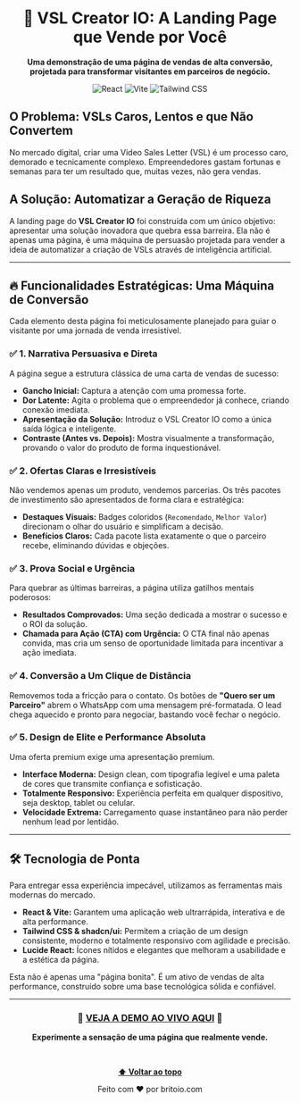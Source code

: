 <div align="center">

# 🚀 VSL Creator IO: A Landing Page que Vende por Você

**Uma demonstração de uma página de vendas de alta conversão, projetada para transformar visitantes em parceiros de negócio.**

![React](https://img.shields.io/badge/React-18.x-61DAFB?style=for-the-badge&logo=react)
![Vite](https://img.shields.io/badge/Vite-5.x-646CFF?style=for-the-badge&logo=vite)
![Tailwind CSS](https://img.shields.io/badge/Tailwind%20CSS-3.x-38B2AC?style=for-the-badge&logo=tailwind-css)

</div>

## O Problema: VSLs Caros, Lentos e que Não Convertem

No mercado digital, criar uma Video Sales Letter (VSL) é um processo caro, demorado e tecnicamente complexo. Empreendedores gastam fortunas e semanas para ter um resultado que, muitas vezes, não gera vendas.

## A Solução: Automatizar a Geração de Riqueza

A landing page do **VSL Creator IO** foi construída com um único objetivo: apresentar uma solução inovadora que quebra essa barreira. Ela não é apenas uma página, é uma máquina de persuasão projetada para vender a ideia de automatizar a criação de VSLs através de inteligência artificial.

---

## 🔥 Funcionalidades Estratégicas: Uma Máquina de Conversão

Cada elemento desta página foi meticulosamente planejado para guiar o visitante por uma jornada de venda irresistível.

### ✅ **1. Narrativa Persuasiva e Direta**
A página segue a estrutura clássica de uma carta de vendas de sucesso:
- **Gancho Inicial:** Captura a atenção com uma promessa forte.
- **Dor Latente:** Agita o problema que o empreendedor já conhece, criando conexão imediata.
- **Apresentação da Solução:** Introduz o VSL Creator IO como a única saída lógica e inteligente.
- **Contraste (Antes vs. Depois):** Mostra visualmente a transformação, provando o valor do produto de forma inquestionável.

### ✅ **2. Ofertas Claras e Irresistíveis**
Não vendemos apenas um produto, vendemos parcerias. Os três pacotes de investimento são apresentados de forma clara e estratégica:
- **Destaques Visuais:** Badges coloridos (`Recomendado`, `Melhor Valor`) direcionam o olhar do usuário e simplificam a decisão.
- **Benefícios Claros:** Cada pacote lista exatamente o que o parceiro recebe, eliminando dúvidas e objeções.

### ✅ **3. Prova Social e Urgência**
Para quebrar as últimas barreiras, a página utiliza gatilhos mentais poderosos:
- **Resultados Comprovados:** Uma seção dedicada a mostrar o sucesso e o ROI da solução.
- **Chamada para Ação (CTA) com Urgência:** O CTA final não apenas convida, mas cria um senso de oportunidade limitada para incentivar a ação imediata.

### ✅ **4. Conversão a Um Clique de Distância**
Removemos toda a fricção para o contato. Os botões de **"Quero ser um Parceiro"** abrem o WhatsApp com uma mensagem pré-formatada. O lead chega aquecido e pronto para negociar, bastando você fechar o negócio.

### ✅ **5. Design de Elite e Performance Absoluta**
Uma oferta premium exige uma apresentação premium.
- **Interface Moderna:** Design clean, com tipografia legível e uma paleta de cores que transmite confiança e sofisticação.
- **Totalmente Responsivo:** Experiência perfeita em qualquer dispositivo, seja desktop, tablet ou celular.
- **Velocidade Extrema:** Carregamento quase instantâneo para não perder nenhum lead por lentidão.

---

## 🛠️ Tecnologia de Ponta

Para entregar essa experiência impecável, utilizamos as ferramentas mais modernas do mercado.

- **React & Vite:** Garantem uma aplicação web ultrarrápida, interativa e de alta performance.
- **Tailwind CSS & shadcn/ui:** Permitem a criação de um design consistente, moderno e totalmente responsivo com agilidade e precisão.
- **Lucide React:** Ícones nítidos e elegantes que melhoram a usabilidade e a estética da página.

Esta não é apenas uma "página bonita". É um ativo de vendas de alta performance, construído sobre uma base tecnológica sólida e confiável.

---

<div align="center">

### 🚀 **[VEJA A DEMO AO VIVO AQUI](https://LINK-PARA-SUA-DEMO.com)** 🚀

**Experimente a sensação de uma página que realmente vende.**

<br>

**[⬆ Voltar ao topo](#-vsl-creator-io-a-landing-page-que-vende-por-você)**

Feito com ❤️ por britoio.com

</div>